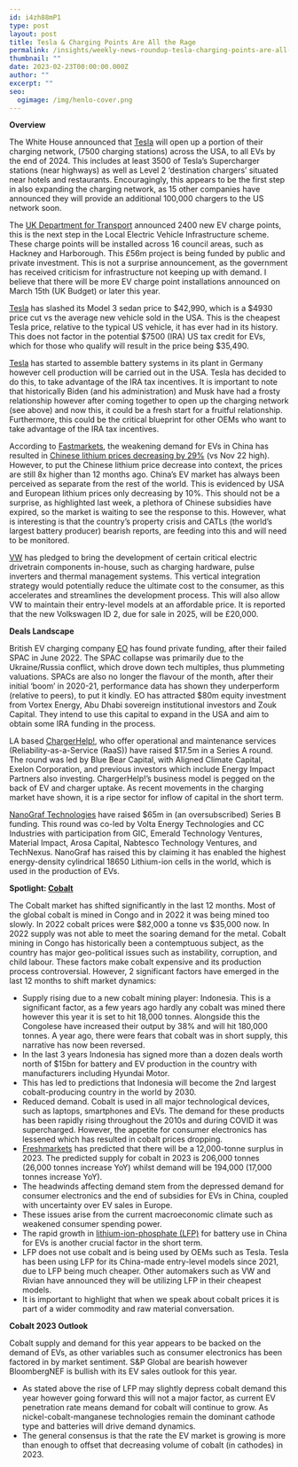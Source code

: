 ```yaml
---
id: i4zh88mP1
type: post
layout: post
title: Tesla & Charging Points Are All the Rage
permalink: /insights/weekly-news-roundup-tesla-charging-points-are-all-the-rage/
thumbnail: ""
date: 2023-02-23T00:00:00.000Z
author: ""
excerpt: ""
seo:
  ogimage: /img/henlo-cover.png
---
```

**Overview**

The White House announced that [Tesla](https://www.bloomberg.com/news/articles/2023-02-15/tesla-to-open-up-a-portion-of-its-charging-network-to-all-evs?sref=uFYGeRuc) will open up a portion of their charging network, (7500 charging stations) across the USA, to all EVs by the end of 2024. This includes at least 3500 of Tesla’s Supercharger stations (near highways) as well as Level 2 ‘destination chargers’ situated near hotels and restaurants. Encouragingly, this appears to be the first step in also expanding the charging network, as 15 other companies have announced they will provide an additional 100,000 chargers to the US network soon.

The [UK Department for Transport](https://www.bbc.co.uk/news/uk-england-64716659) announced 2400 new EV charge points, this is the next step in the Local Electric Vehicle Infrastructure scheme. These charge points will be installed across 16 council areas, such as Hackney and Harborough. This £56m project is being funded by public and private investment. This is not a surprise announcement, as the government has received criticism for infrastructure not keeping up with demand. I believe that there will be more EV charge point installations announced on March 15th (UK Budget) or later this year. 

[Tesla](https://www.bloomberg.com/news/articles/2023-02-21/tesla-undercuts-average-us-car-by-almost-5-000-in-ev-shakeout?sref=uFYGeRuc) has slashed its Model 3 sedan price to $42,990, which is a $4930 price cut vs the average new vehicle sold in the USA. This is the cheapest Tesla price, relative to the typical US vehicle, it has ever had in its history. This does not factor in the potential $7500 (IRA) US tax credit for EVs, which for those who qualify will result in the price being $35,490.

[Tesla](https://europe.autonews.com/automakers/tesla-scales-back-german-battery-plant) has started to assemble battery systems in its plant in Germany however cell production will be carried out in the USA. Tesla has decided to do this, to take advantage of the IRA tax incentives. It is important to note that historically Biden (and his administration) and Musk have had a frosty relationship however after coming together to open up the charging network (see above) and now this, it could be a fresh start for a fruitful relationship. Furthermore, this could be the critical blueprint for other OEMs who want to take advantage of the IRA tax incentives.

According to [Fastmarkets](https://www.fastmarkets.com/insights/chinese-lithium-prices-continue-fall-low-demand#:~:text=January%25202022%2520%252D%2520January%25202023,-Spodumene%2520min%25206&text=Fastmarkets'%2520fortnightly%2520assessment%2520of%2520the,per%2520tonne%2520two%2520weeks%2520earlier.), the weakening demand for EVs in China has resulted in [Chinese lithium prices decreasing by 29%](https://www.ft.com/content/ab5d74d9-a229-4d7a-8542-74124b782306) (vs Nov 22 high). However, to put the Chinese lithium price decrease into context, the prices are still 8x higher than 12 months ago. China’s EV market has always been perceived as separate from the rest of the world. This is evidenced by USA and European lithium prices only decreasing by 10%. This should not be a surprise, as highlighted last week, a plethora of Chinese subsidies have expired, so the market is waiting to see the response to this. However, what is interesting is that the country’s property crisis and CATLs (the world’s largest battery producer) bearish reports, are feeding into this and will need to be monitored.

[VW](https://www.autocar.co.uk/car-news/new-cars/vw-group-brings-ev-systems-house-cut-costs-and-complexity) has pledged to bring the development of certain critical electric drivetrain components in-house, such as charging hardware, pulse inverters and thermal management systems. This vertical integration strategy would potentially reduce the ultimate cost to the consumer, as this accelerates and streamlines the development process. This will also allow VW to maintain their entry-level models at an affordable price. It is reported that the new Volkswagen ID 2, due for sale in 2025, will be £20,000.

**Deals Landscape**

British EV charging company [EO](https://www.ft.com/content/8280675b-c81a-425c-b113-8504f4705210) has found private funding, after their failed SPAC in June 2022. The SPAC collapse was primarily due to the Ukraine/Russia conflict, which drove down tech multiples, thus plummeting valuations. SPACs are also no longer the flavour of the month, after their initial ‘boom’ in 2020-21, performance data has shown they underperform (relative to peers), to put it kindly. EO has attracted $80m equity investment from Vortex Energy, Abu Dhabi sovereign institutional investors and Zouk Capital. They intend to use this capital to expand in the USA and aim to obtain some IRA funding in the process. 

LA based [ChargerHelp!](https://www.chargerhelp.com/post/17-5m-series-a-will-support-growth-essential-to-ev-infrastructure?TrucksFoT), who offer operational and maintenance services (Reliability-as-a-Service (RaaS)) have raised $17.5m in a Series A round. The round was led by Blue Bear Capital, with Aligned Climate Capital, Exelon Corporation, and previous investors which include Energy Impact Partners also investing. ChargerHelp!’s business model is pegged on the back of EV and charger uptake. As recent movements in the charging market have shown, it is a ripe sector for inflow of capital in the short term.

[NanoGraf Technologies](https://electrek.co/2023/02/14/this-ev-battery-pioneer-nanograf/) have raised $65m in (an oversubscribed) Series B funding. This round was co-led by Volta Energy Technologies and CC Industries with participation from GIC, Emerald Technology Ventures, Material Impact, Arosa Capital, Nabtesco Technology Ventures, and TechNexus. NanoGraf has raised this by claiming it has enabled the highest energy-density cylindrical 18650 Lithium-ion cells in the world, which is used in the production of EVs.

**Spotlight: [Cobalt](https://www.economist.com/finance-and-economics/2023/02/16/cobalt-a-crucial-battery-material-is-suddenly-superabundant)**

The Cobalt market has shifted significantly in the last 12 months. Most of the global cobalt is mined in Congo and in 2022 it was being mined too slowly. In 2022 cobalt prices were $82,000 a tonne vs $35,000 now. In 2022 supply was not able to meet the soaring demand for the metal. Cobalt mining in Congo has historically been a contemptuous subject, as the country has major geo-political issues such as instability, corruption, and child labour. These factors make cobalt expensive and its production process controversial. However, 2 significant factors have emerged in the last 12 months to shift market dynamics:

* Supply rising due to a new cobalt mining player: Indonesia. This is a significant factor, as a few years ago hardly any cobalt was mined there however this year it is set to hit 18,000 tonnes. Alongside this the Congolese have increased their output by 38% and will hit 180,000 tonnes. A year ago, there were fears that cobalt was in short supply, this narrative has now been reversed.
* In the last 3 years Indonesia has signed more than a dozen deals worth north of $15bn for battery and EV production in the country with manufacturers including Hyundai Motor.
* This has led to predictions that Indonesia will become the 2nd largest cobalt-producing country in the world by 2030.
* Reduced demand. Cobalt is used in all major technological devices, such as laptops, smartphones and EVs. The demand for these products has been rapidly rising throughout the 2010s and during COVID it was supercharged. However, the appetite for consumer electronics has lessened which has resulted in cobalt prices dropping.
* [Freshmarkets](https://www.fastmarkets.com/insights/cobalt-demand-remain-low-2023) has predicted that there will be a 12,000-tonne surplus in 2023. The predicted supply for cobalt in 2023 is 206,000 tonnes (26,000 tonnes increase YoY) whilst demand will be 194,000 (17,000 tonnes increase YoY). 
* The headwinds affecting demand stem from the depressed demand for consumer electronics and the end of subsidies for EVs in China, coupled with uncertainty over EV sales in Europe.
* These issues arise from the current macroeconomic climate such as weakened consumer spending power.
* The rapid growth in [lithium-ion-phosphate (LFP)](https://www.spglobal.com/commodityinsights/en/market-insights/blogs/metals/051122-battery-metals-lithium-cobalt-nickel-prices) for battery use in China for EVs is another crucial factor in the short term.
* LFP does not use cobalt and is being used by OEMs such as Tesla. Tesla has been using LFP for its China-made entry-level models since 2021, due to LFP being much cheaper. Other automakers such as VW and Rivian have announced they will be utilizing LFP in their cheapest models.
* It is important to highlight that when we speak about cobalt prices it is part of a wider commodity and raw material conversation.  

**Cobalt 2023 Outlook**

Cobalt supply and demand for this year appears to be backed on the demand of EVs, as other variables such as consumer electronics has been factored in by market sentiment. S&P Global are bearish however BloombergNEF is bullish with its EV sales outlook for this year.

* As stated above the rise of LFP may slightly depress cobalt demand this year however going forward this will not a major factor, as current EV penetration rate means demand for cobalt will continue to grow. As nickel-cobalt-manganese technologies remain the dominant cathode type and batteries will drive demand dynamics.
* The general consensus is that the rate the EV market is growing is more than enough to offset that decreasing volume of cobalt (in cathodes) in 2023.